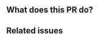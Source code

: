## What does this PR do?

<!-- Describe the purpose of this PR. -->


## Related issues

<!--
Is there any related issue? Please attach here.

- #xxxx0
- #xxxx1
- #xxxx2
-->
